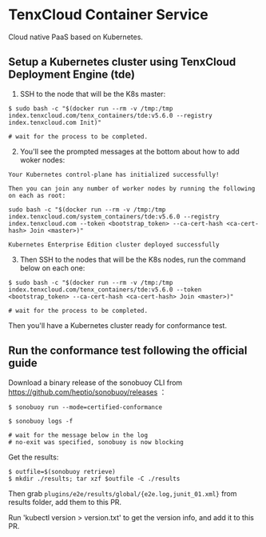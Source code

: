 # TenxCloud Container Service
Cloud native PaaS based on Kubernetes.

## Setup a Kubernetes cluster using TenxCloud Deployment Engine (tde)

1. SSH to the node that will be the K8s master:
```
$ sudo bash -c "$(docker run --rm -v /tmp:/tmp index.tenxcloud.com/tenx_containers/tde:v5.6.0 --registry index.tenxcloud.com Init)"

# wait for the process to be completed.
```

2. You'll see the prompted messages at the bottom about how to add woker nodes:
```
Your Kubernetes control-plane has initialized successfully!

Then you can join any number of worker nodes by running the following on each as root:

sudo bash -c "$(docker run --rm -v /tmp:/tmp index.tenxcloud.com/system_containers/tde:v5.6.0 --registry index.tenxcloud.com --token <bootstrap_token> --ca-cert-hash <ca-cert-hash> Join <master>)"

Kubernetes Enterprise Edition cluster deployed successfully
```

3. Then SSH to the nodes that will be the K8s nodes, run the command below on each one:
```
$ sudo bash -c "$(docker run --rm -v /tmp:/tmp index.tenxcloud.com/tenx_containers/tde:v5.6.0 --token <bootstrap_token> --ca-cert-hash <ca-cert-hash> Join <master>)"

# wait for the process to be completed.
```
Then you'll have a Kubernetes cluster ready for conformance test.

## Run the conformance test following the official guide

Download a binary release of the sonobuoy CLI from https://github.com/heptio/sonobuoy/releases ：
```
$ sonobuoy run --mode=certified-conformance

$ sonobuoy logs -f

# wait for the message below in the log
# no-exit was specified, sonobuoy is now blocking
```

Get the results:
```
$ outfile=$(sonobuoy retrieve)
$ mkdir ./results; tar xzf $outfile -C ./results
```

Then grab `plugins/e2e/results/global/{e2e.log,junit_01.xml}` from results folder, add them to this PR.

Run 'kubectl version > version.txt' to get the version info, and add it to this PR.
